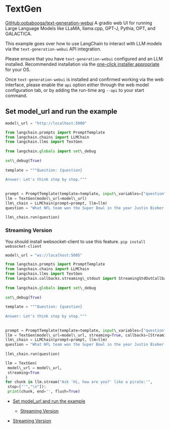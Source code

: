 # TextGen

[GitHub:oobabooga/text-generation-webui](https://github.com/oobabooga/text-generation-webui) A gradio web UI for running Large Language Models like LLaMA, llama.cpp, GPT-J, Pythia, OPT, and GALACTICA.

This example goes over how to use LangChain to interact with LLM models via the `text-generation-webui` API integration.

Please ensure that you have `text-generation-webui` configured and an LLM installed. Recommended installation via the [one-click installer appropriate](https://github.com/oobabooga/text-generation-webui#one-click-installers) for your OS.

Once `text-generation-webui` is installed and confirmed working via the web interface, please enable the `api` option either through the web model configuration tab, or by adding the run-time arg `--api` to your start command.

## Set model_url and run the example[​](#set-model_url-and-run-the-example "Direct link to Set model_url and run the example")

```python
model\_url = "http://localhost:5000"  

```

```python
from langchain.prompts import PromptTemplate  
from langchain.chains import LLMChain  
from langchain.llms import TextGen  
  
from langchain.globals import set\_debug  
  
set\_debug(True)  
  
template = """Question: {question}  
  
Answer: Let's think step by step."""  
  
  
prompt = PromptTemplate(template=template, input\_variables=["question"])  
llm = TextGen(model\_url=model\_url)  
llm\_chain = LLMChain(prompt=prompt, llm=llm)  
question = "What NFL team won the Super Bowl in the year Justin Bieber was born?"  
  
llm\_chain.run(question)  

```

### Streaming Version[​](#streaming-version "Direct link to Streaming Version")

You should install websocket-client to use this feature.
`pip install websocket-client`

```python
model\_url = "ws://localhost:5005"  

```

```python
from langchain.prompts import PromptTemplate  
from langchain.chains import LLMChain  
from langchain.llms import TextGen  
from langchain.callbacks.streaming\_stdout import StreamingStdOutCallbackHandler  
  
from langchain.globals import set\_debug  
  
set\_debug(True)  
  
template = """Question: {question}  
  
Answer: Let's think step by step."""  
  
  
prompt = PromptTemplate(template=template, input\_variables=["question"])  
llm = TextGen(model\_url=model\_url, streaming=True, callbacks=[StreamingStdOutCallbackHandler()])  
llm\_chain = LLMChain(prompt=prompt, llm=llm)  
question = "What NFL team won the Super Bowl in the year Justin Bieber was born?"  
  
llm\_chain.run(question)  

```

```python
llm = TextGen(  
 model\_url = model\_url,  
 streaming=True  
)  
for chunk in llm.stream("Ask 'Hi, how are you?' like a pirate:'",  
 stop=["'","\n"]):  
 print(chunk, end='', flush=True)  

```

- [Set model_url and run the example](#set-model_url-and-run-the-example)

  - [Streaming Version](#streaming-version)

- [Streaming Version](#streaming-version)
